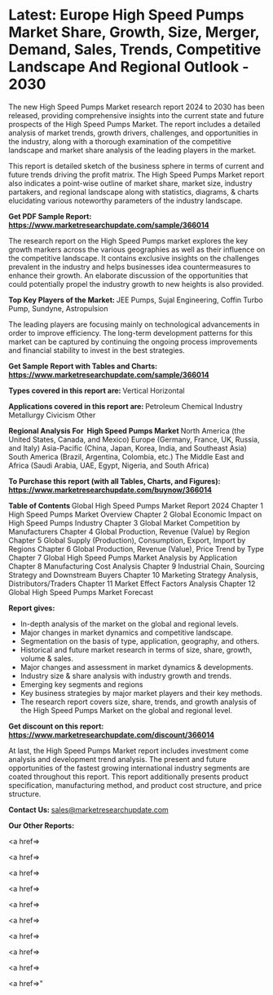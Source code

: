 # Latest: Europe High Speed Pumps Market Share, Growth, Size, Merger, Demand, Sales, Trends, Competitive Landscape And Regional Outlook - 2030

The new High Speed Pumps Market research report 2024 to 2030 has been released, providing comprehensive insights into the current state and future prospects of the High Speed Pumps Market. The report includes a detailed analysis of market trends, growth drivers, challenges, and opportunities in the industry, along with a thorough examination of the competitive landscape and market share analysis of the leading players in the market.

This report is detailed sketch of the business sphere in terms of current and future trends driving the profit matrix. The High Speed Pumps Market report also indicates a point-wise outline of market share, market size, industry partakers, and regional landscape along with statistics, diagrams, &amp; charts elucidating various noteworthy parameters of the industry landscape.

<strong><b>Get PDF Sample Report: <a href=https://www.marketresearchupdate.com/sample/366014>https://www.marketresearchupdate.com/sample/366014</a></b></strong>

The research report on the High Speed Pumps market explores the key growth markers across the various geographies as well as their influence on the competitive landscape. It contains exclusive insights on the challenges prevalent in the industry and helps businesses idea countermeasures to enhance their growth. An elaborate discussion of the opportunities that could potentially propel the industry growth to new heights is also provided.

<strong><b>Top Key Players of the Market:
</b></strong>JEE Pumps, Sujal Engineering, Coffin Turbo Pump, Sundyne, Astropulsion<strong><b>
</b></strong>

The leading players are focusing mainly on technological advancements in order to improve efficiency. The long-term development patterns for this market can be captured by continuing the ongoing process improvements and financial stability to invest in the best strategies.

<strong><b>Get Sample Report with Tables and Charts: <a href=https://www.marketresearchupdate.com/sample/366014>https://www.marketresearchupdate.com/sample/366014</a></b></strong>

<strong><b>Types covered in this report are:
</b></strong>Vertical
Horizontal<strong><b>
</b></strong>

<strong><b>Applications covered in this report are:
</b></strong>Petroleum
Chemical Industry
Metallurgy
Civicism
Other<strong><b>
</b></strong>

<strong><b>Regional Analysis For  High Speed Pumps Market</b></strong><strong><b>
</b></strong>North America (the United States, Canada, and Mexico)
Europe (Germany, France, UK, Russia, and Italy)
Asia-Pacific (China, Japan, Korea, India, and Southeast Asia)
South America (Brazil, Argentina, Colombia, etc.)
The Middle East and Africa (Saudi Arabia, UAE, Egypt, Nigeria, and South Africa)

<strong><b>To Purchase this report (with all Tables, Charts, and Figures): <a href=https://www.marketresearchupdate.com/buynow/366014>https://www.marketresearchupdate.com/buynow/366014</a></b></strong>

<strong><b>Table of Contents</b></strong><strong><b>
</b></strong>Global High Speed Pumps Market Report 2024
Chapter 1 High Speed Pumps Market Overview
Chapter 2 Global Economic Impact on High Speed Pumps Industry
Chapter 3 Global Market Competition by Manufacturers
Chapter 4 Global Production, Revenue (Value) by Region
Chapter 5 Global Supply (Production), Consumption, Export, Import by Regions
Chapter 6 Global Production, Revenue (Value), Price Trend by Type
Chapter 7 Global High Speed Pumps Market Analysis by Application
Chapter 8 Manufacturing Cost Analysis
Chapter 9 Industrial Chain, Sourcing Strategy and Downstream Buyers
Chapter 10 Marketing Strategy Analysis, Distributors/Traders
Chapter 11 Market Effect Factors Analysis
Chapter 12 Global High Speed Pumps Market Forecast

<strong><b>Report gives:</b></strong>

- In-depth analysis of the market on the global and regional levels.
- Major changes in market dynamics and competitive landscape.
- Segmentation on the basis of type, application, geography, and others.
- Historical and future market research in terms of size, share, growth, volume &amp; sales.
- Major changes and assessment in market dynamics &amp; developments.
- Industry size &amp; share analysis with industry growth and trends.
- Emerging key segments and regions
- Key business strategies by major market players and their key methods.
- The research report covers size, share, trends, and growth analysis of the High Speed Pumps Market on the global and regional level.

<strong><b>Get discount on this report: <a href=https://www.marketresearchupdate.com/discount/366014>https://www.marketresearchupdate.com/discount/366014</a></b></strong>

At last, the High Speed Pumps Market report includes investment come analysis and development trend analysis. The present and future opportunities of the fastest growing international industry segments are coated throughout this report. This report additionally presents product specification, manufacturing method, and product cost structure, and price structure.

<strong><b>Contact Us:
</b></strong>sales@marketresearchupdate.com

<strong>Our Other Reports:</strong>

<a href=></a>

<a href=></a>

<a href=></a>

<a href=></a>

<a href=></a>

<a href=></a>

<a href=></a>

<a href=></a>

<a href=></a>

<a href=></a>"
